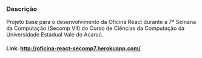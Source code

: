 ### Descrição

Projeto base para o desenvolvimento da Oficina React durante a 7ª Semana da Computação (Secomp VII) do Curso de Ciências da Computação da Universidade Estadual Vale do Acaraú.

#### Link: http://oficina-react-secomp7.herokuapp.com/
